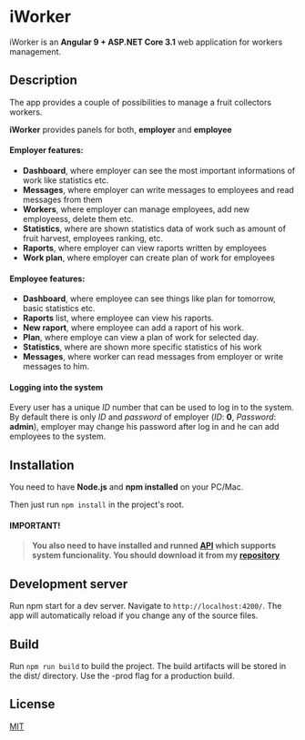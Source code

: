 # iWorker

iWorker is an **Angular 9 + ASP.NET Core 3.1** web application for workers management.

## Description
The app provides a couple of possibilities to manage a fruit collectors workers.

**iWorker** provides panels for both, **employer** and **employee**
#### Employer features:
* **Dashboard**, where employer can see the most important informations of work like statistics etc.
* **Messages**, where employer can write messages to employees and read messages from them
* **Workers**, where employer can manage employees, add new employeess, delete them etc.
* **Statistics**, where are shown statistics data of work such as amount of fruit harvest, employees ranking, etc.
* **Raports**, where employer can view raports written by employees
* **Work plan**, where employer can create plan of work for employees

#### Employee features:
* **Dashboard**, where employee can see things like plan for tomorrow, basic statistics etc.
* **Raports** list, where employee can view his raports.
* **New raport**, where employee can add a raport of his work.
* **Plan**, where employe can view a plan of work for selected day.
* **Statistics**, where are shown more specific statistics of his work
* **Messages**, where worker can read messages from employer or write messages to him.
#### Logging into the system
Every user has a unique *ID* number that can be used to log in to the system. By default there is only *ID* and *password* of employer (*ID*: **0**, *Password*: **admin**), employer may change his password after log in and he can add employees to the system.

## Installation
You need to have **Node.js** and **npm installed** on your PC/Mac.

Then just run `npm install` in the project's root.

#### IMPORTANT!
>**You also need to have installed and runned [API](https://github.com/TomWia9/iWorker-ASP.NET-CORE) which supports system funcionality.
You should download it from my [repository](https://github.com/TomWia9/iWorker-ASP.NET-CORE)**
## Development server
Run npm start for a dev server. Navigate to `http://localhost:4200/`. The app will automatically reload if you change any of the source files.

## Build

Run `npm run build` to build the project. The build artifacts will be stored in the dist/ directory. Use the -prod flag for a production build.

## License
[MIT](https://choosealicense.com/licenses/mit)